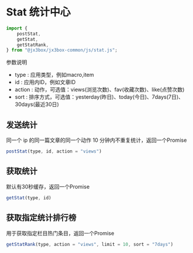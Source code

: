 # Stat 统计中心

```javascript
import {
    postStat,
    getStat,
    getStatRank,
} from "@jx3box/jx3box-common/js/stat.js";
```

参数说明
- type : 应用类型，例如macro,item
- id : 应用内ID，例如文章ID
- action : 动作，可选值：views(浏览次数)、fav(收藏次数)、like(点赞次数)
- sort : 排序方式，可选值：yesterday(昨日)、today(今日)、7days(7日)、30days(最近30日)

## 发送统计
同一个 ip 的同一篇文章的同一个动作 10 分钟内不重复统计，返回一个Promise
```javascript
postStat(type, id, action = "views")
```

## 获取统计
默认有30秒缓存，返回一个Promise
```javascript
getStat(type, id)
```

## 获取指定统计排行榜
用于获取指定栏目热门条目，返回一个Promise
```javascript
getStatRank(type, action = "views", limit = 10, sort = "7days")
```